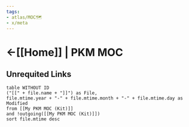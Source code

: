 ```yaml
---
tags: 
- atlas/MOC🗺
- x/meta 
---
```


# <-[[Home]] | PKM MOC

## Unrequited Links
```dataview
table WITHOUT ID
("[[" + file.name + "]]") as File,
file.mtime.year + "-" + file.mtime.month + "-" + file.mtime.day as Modified
from [[My PKM MOC (Kit)]]
and !outgoing([[My PKM MOC (Kit)]])
sort file.mtime desc
```

